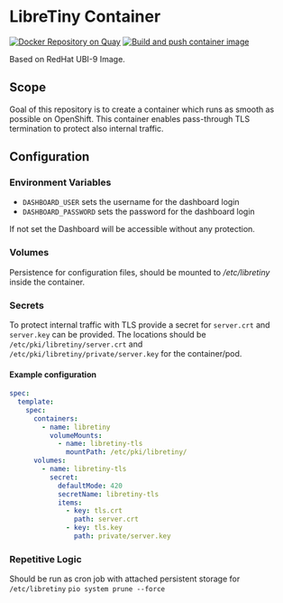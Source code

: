 # LibreTiny Container

[![Docker Repository on Quay](https://quay.io/repository/expeditioneer/libretiny/status "Docker Repository on Quay")](https://quay.io/repository/expeditioneer/libretiny)
[![Build and push container image](https://github.com/expeditioneer/libretiny-container/actions/workflows/build-and-push-to-registry.yml/badge.svg)](https://github.com/expeditioneer/libretiny-container/actions/workflows/build-and-push-to-registry.yml)

Based on RedHat UBI-9 Image.

## Scope
Goal of this repository is to create a container which runs as smooth as possible on OpenShift.
This container enables pass-through TLS termination to protect also internal traffic.

## Configuration

### Environment Variables
- `DASHBOARD_USER` sets the username for the dashboard login
- `DASHBOARD_PASSWORD` sets the password for the dashboard login

If not set the Dashboard will be accessible without any protection. 

### Volumes
Persistence for configuration files, should be mounted to _/etc/libretiny_ inside the container.

### Secrets
To protect internal traffic with TLS provide a secret for `server.crt` and `server.key` can be provided.
The locations should be `/etc/pki/libretiny/server.crt` and `/etc/pki/libretiny/private/server.key` for the container/pod.

#### Example configuration
```yaml
spec:
  template:
    spec:
      containers:
        - name: libretiny
          volumeMounts:
            - name: libretiny-tls
              mountPath: /etc/pki/libretiny/
      volumes:
        - name: libretiny-tls
          secret:
            defaultMode: 420
            secretName: libretiny-tls
            items:
              - key: tls.crt
                path: server.crt
              - key: tls.key
                path: private/server.key
```

### Repetitive Logic
Should be run as cron job with attached persistent storage for `/etc/libretiny`
`pio system prune --force`
